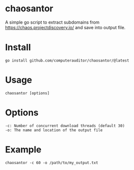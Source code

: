 # chaosantor

A simple go script to extract subdomains from https://chaos.projectdiscovery.io/ and save into output file.

# Install
```
go install github.com/computerauditor/chaosantor/@latest
```

# Usage

```
chaosantor [options]
```

# Options
```
-c: Number of concurrent download threads (default 30)
-o: The name and location of the output file
```

# Example
```
chaosantor -c 60 -o /path/to/my_output.txt
```

